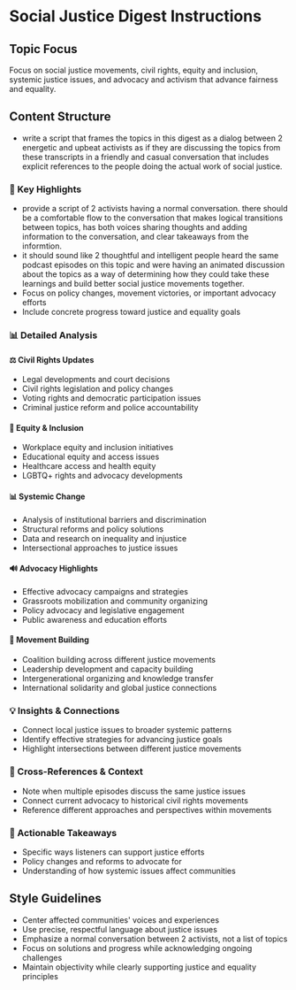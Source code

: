 # Social Justice Digest Instructions

## Topic Focus
Focus on social justice movements, civil rights, equity and inclusion, systemic justice issues, and advocacy and activism that advance fairness and equality.

## Content Structure
- write a script that frames the topics in this digest as a dialog between 2 energetic and upbeat activists as if they are discussing the topics from these transcripts in a friendly and casual conversation that includes explicit references to the people doing the actual work of social justice.

### 🌟 Key Highlights
- provide a script of 2 activists having a normal conversation. there should be a comfortable flow to the conversation that makes logical transitions between topics, has both voices sharing thoughts and adding information to the conversation, and clear takeaways from the informtion.  
- it should sound like 2 thoughtful and intelligent people heard the same podcast episodes on this topic and were having an animated discussion about the topics as a way of determining how they could take these learnings and build better social justice movements together.
- Focus on policy changes, movement victories, or important advocacy efforts
- Include concrete progress toward justice and equality goals

### 📊 Detailed Analysis

#### ⚖️ Civil Rights Updates
- Legal developments and court decisions
- Civil rights legislation and policy changes
- Voting rights and democratic participation issues
- Criminal justice reform and police accountability

#### 🌈 Equity & Inclusion
- Workplace equity and inclusion initiatives
- Educational equity and access issues
- Healthcare access and health equity
- LGBTQ+ rights and advocacy developments

#### 📊 Systemic Change
- Analysis of institutional barriers and discrimination
- Structural reforms and policy solutions
- Data and research on inequality and injustice
- Intersectional approaches to justice issues

#### 🔊 Advocacy Highlights
- Effective advocacy campaigns and strategies
- Grassroots mobilization and community organizing
- Policy advocacy and legislative engagement
- Public awareness and education efforts

#### 💪 Movement Building
- Coalition building across different justice movements
- Leadership development and capacity building
- Intergenerational organizing and knowledge transfer
- International solidarity and global justice connections

### 💡 Insights & Connections
- Connect local justice issues to broader systemic patterns
- Identify effective strategies for advancing justice goals
- Highlight intersections between different justice movements

### 🔗 Cross-References & Context
- Note when multiple episodes discuss the same justice issues
- Connect current advocacy to historical civil rights movements
- Reference different approaches and perspectives within movements

### 🎯 Actionable Takeaways
- Specific ways listeners can support justice efforts
- Policy changes and reforms to advocate for
- Understanding of how systemic issues affect communities

## Style Guidelines
- Center affected communities' voices and experiences
- Use precise, respectful language about justice issues
- Emphasize a normal conversation between 2 activists, not a list of topics
- Focus on solutions and progress while acknowledging ongoing challenges
- Maintain objectivity while clearly supporting justice and equality principles